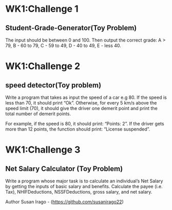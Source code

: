 # WK1:Challenge 1
## Student-Grade-Generator(Toy Problem)
The input should be between 0 and 100.
Then output the correct grade: 
A > 79, B - 60 to 79, C -  59 to 49, D - 40 to 49, E - less 40.

# WK1:Challenge 2
## speed detector(Toy problem)
Write a program that takes as input the speed of a car e.g 80. If the speed is less than 70, it should print “Ok”. Otherwise, for every 5 km/s above the speed limit (70), it should give the driver one demerit point and print the total number of demerit points.

For example, if the speed is 80, it should print: “Points: 2”. If the driver gets more than 12 points, the function should print: “License suspended”.

# WK1:Challenge 3 
## Net Salary Calculator (Toy Problem)

Write a program whose major task is to calculate an individual’s Net Salary by getting the inputs of basic salary and benefits. Calculate the payee (i.e. Tax), NHIFDeductions, NSSFDeductions, gross salary, and net salary. 

Author Susan Irago - (https://github.com/susanirago22)
